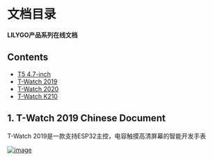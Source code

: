 # 文档目录 #

**LILYGO产品系列在线文档**

## Contents ##

* [T5 4.7-inch](#compilers)
* [T-Watch 2019](#ai)
* [T-Watch 2020](#benchmarking)
* [T-Watch K210](#build-systems)

## 1. T-Watch 2019 Chinese Document ##

T-Watch 2019是一款支持ESP32主控，电容触摸高清屏幕的智能开发手表

[![image](https://github.com/Xinyuan-LilyGO/Document_Menu/blob/main/image/image1.jpg)](https://t-watch.readthedocs.io/zh_CN/latest/)
